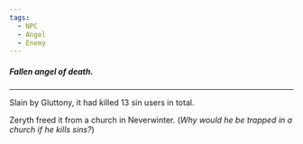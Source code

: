 ```yaml
---
tags:
  - NPC
  - Angel
  - Enemy
---
```

##### Fallen angel of death.
---
Slain by Gluttony, it had killed 13 sin users in total.

Zeryth freed it from a church in Neverwinter. (*Why would he be trapped in a church if he kills sins?*)